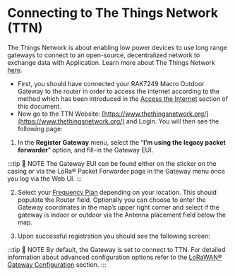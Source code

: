 # Connecting to The Things Network (TTN)

The Things Network is about enabling low power devices to use long range gateways to connect to an open-source, decentralized network to exchange data with Application. Learn more about The Things Network [here](https://www.thethingsnetwork.org/docs/).

- First, you should have connected your RAK7249 Macro Outdoor Gateway to the router in order to access the internet according to the method which has been introduced in the [Access the Internet](access-the-internet.html) section of this document.
- Now go to the TTN Website: [https://www.thethingsnetwork.org/](https://www.thethingsnetwork.org/) and Login. You will then see the following page:

<rk-img
  src="/assets/images/quick-start-guide/rak7249/2.quickstart/ttn-homepage.png"
  width="100%"
  figure-number="1"
  caption="The Things Network Home Page"
/>


1. In the **Register Gateway** menu, select the “**I’m using the legacy packet forwarder**” option, and fill-in the Gateway EUI.

<rk-img
  src="/assets/images/quick-start-guide/rak7249/2.quickstart/register-gateway.png"
  width="100%"
  figure-number="2"
  caption="Registering your Gateway"
/>

:::tip 📝 NOTE
The Gateway EUI can be found either on the sticker on the casing or via the LoRa® Packet Forwarder page in the Gateway menu once you log via the Web UI.
:::

2. Select your [Frequency Plan](https://www.thethingsnetwork.org/docs/lorawan/frequency-plans.html) depending on your location. This should populate the Router field. Optionally you can choose to enter the Gateway coordinates in the map’s upper right corner and select if the gateway is indoor or outdoor via the Antenna placement field below the map.

3. Upon successful registration you should see the following screen:

<rk-img
  src="/assets/images/quick-start-guide/rak7249/2.quickstart/ttn-successful.png"
  width="50%"
  figure-number="3"
  caption="Gateway successfully connected to The Things Network (TTN)"
/>

:::tip 📝 NOTE
By default, the Gateway is set to connect to TTN. For detailed information about advanced configuration options refer to the [LoRaWAN® Gateway Configuration](/en-us/user-manual/commercial-gateways/web-management-platform/lorawan-gateway-configuration.html#_1-lora®-packet-forwarder) section.
:::


